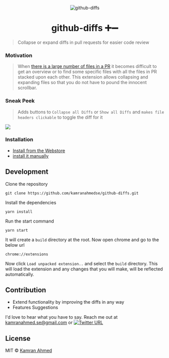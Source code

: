 <p align="center">
  <img src="http://i.imgur.com/SgwxaDU.png" alt="github-diffs">
</p>

<h1 align="center">github-diffs ➕➖</h1>

> Collapse or expand diffs in pull requests for easier code review

### Motivation
> When [there is a large number of files in a PR](https://twitter.com/kamranahmedse/status/877154633264844801) it becomes difficult to get an overview or to find some specific files with all the files in PR stacked upon each other. This extension allows collapsing and expanding files so that you do not have to pound the innocent scrollbar.

### Sneak Peek

> Adds buttons to `Collapse all Diffs` or `Show all Diffs` and `makes file headers clickable` to toggle the diff for it

![](http://i.imgur.com/Q0lNwnI.png)

### Installation

- [Install from the Webstore](https://chrome.google.com/webstore/detail/github-diffs/dhcpmhfjmlgjfhpeeloohoffbmpjfmgh)
- [install it manually](http://superuser.com/a/247654/6877)

## Development

Clone the repository

```
git clone https://github.com/kamranahmedse/github-diffs.git
```
Install the dependencies
```
yarn install
```
Run the start command
```
yarn start
```
It will create a `build` directory at the root. Now open chrome and go to the below url 

```
chrome://extensions
```
Now click `Load unpacked extension..` and select the `build` directory. This will load the extension and any changes that you will make, will be reflected automatically.

## Contribution

- Extend functionality by improving the diffs in any way
- Features Suggestions

I'd love to hear what you have to say. Reach me out at kamranahmed.se@gmail.com or [![Twitter URL](https://img.shields.io/twitter/url/https/twitter.com/kamranahmedse.svg?style=social&label=Follow%20%40kamranahmedse)](https://twitter.com/kamranahmedse)

## License
MIT © [Kamran Ahmed](https://kamranahmed.info)


